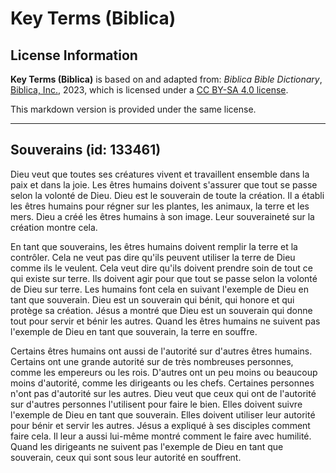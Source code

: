 # Key Terms (Biblica)

## License Information

**Key Terms (Biblica)** is based on and adapted from: _Biblica Bible Dictionary_, [Biblica, Inc.](https://www.biblica.com/), 2023, which is licensed under a [CC BY-SA 4.0 license](https://creativecommons.org/licenses/by-sa/4.0/legalcode.en).

This markdown version is provided under the same license.



--------------------------------

## Souverains (id: 133461)

Dieu veut que toutes ses créatures vivent et travaillent ensemble dans la paix et dans la joie. Les êtres humains doivent s'assurer que tout se passe selon la volonté de Dieu. Dieu est le souverain de toute la création. Il a établi les êtres humains pour régner sur les plantes, les animaux, la terre et les mers. Dieu a créé les êtres humains à son image. Leur souveraineté sur la création montre cela. 

En tant que souverains, les êtres humains doivent remplir la terre et la contrôler. Cela ne veut pas dire qu'ils peuvent utiliser la terre de Dieu comme ils le veulent. Cela veut dire qu'ils doivent prendre soin de tout ce qui existe sur terre. Ils doivent agir pour que tout se passe selon la volonté de Dieu sur terre. Les humains font cela en suivant l'exemple de Dieu en tant que souverain. Dieu est un souverain qui bénit, qui honore et qui protège sa création. Jésus a montré que Dieu est un souverain qui donne tout pour servir et bénir les autres. Quand les êtres humains ne suivent pas l'exemple de Dieu en tant que souverain, la terre en souffre.

Certains êtres humains ont aussi de l'autorité sur d'autres êtres humains. Certains ont une grande autorité sur de très nombreuses personnes, comme les empereurs ou les rois. D'autres ont un peu moins ou beaucoup moins d'autorité, comme les dirigeants ou les chefs. Certaines personnes n'ont pas d'autorité sur les autres. Dieu veut que ceux qui ont de l'autorité sur d'autres personnes l'utilisent pour faire le bien. Elles doivent suivre l'exemple de Dieu en tant que souverain. Elles doivent utiliser leur autorité pour bénir et servir les autres. Jésus a expliqué à ses disciples comment faire cela. Il leur a aussi lui\-même montré comment le faire avec humilité. Quand les dirigeants ne suivent pas l'exemple de Dieu en tant que souverain, ceux qui sont sous leur autorité en souffrent.


